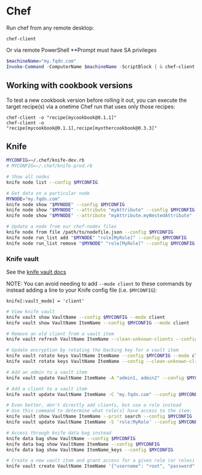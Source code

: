 # Chef

Run chef from any remote desktop:

```
chef-client
```

Or via remote PowerShell
**Prompt must have SA privileges

```powershell
$machineName="my.fqdn.com"
Invoke-Command -ComputerName $machineName -ScriptBlock { & chef-client }
```

## Working with cookbook versions

To test a new cookbook version before rolling it out, you can execute the target
recipe(s) via a onetime Chef run that uses only those recipes:

```
chef-client -o "recipe[mycookbook@0.1.1]"
chef-client -o "recipe[mycookbook@0.1.1],recipe[myothercookbook@0.3.3]"
```

## Knife

```bash
MYCONFIG=~/.chef/knife-dev.rb
# MYCONFIG=~/.chef/knife-prod.rb

# Show all nodes
knife node list --config $MYCONFIG

# Get data on a particular node
MYNODE="my.fqdn.com"
knife node show "$MYNODE" --config $MYCONFIG
knife node show "$MYNODE" --attribute "myAttribute" --config $MYCONFIG
knife node show "$MYNODE" --attribute "myAttribute.myNestedAttribute" --config $MYCONFIG

# Update a node from our chef-nodes files
knife node from file /path/to/nodefile.json --config $MYCONFIG
knife node run_list add "$MYNODE" "role[MyRole]" --config $MYCONFIG
knife node run_list remove "$MYNODE" "role[MyRole]" --config $MYCONFIG
```

### Knife vault

See the [knife vault docs](https://docs.chef.io/workstation/chef_vault/)

NOTE: You can avoid needing to add `--mode client` to these commands
by instead adding a line to your Knife config file (i.e. `$MYCONFIG`):

`knife[:vault_mode] = 'client'`

```bash
# View knife vault
knife vault show VaultName --config $MYCONFIG --mode client
knife vault show VaultName ItemName --config $MYCONFIG --mode client

# Remove an old client from a vault item
knife vault refresh VaultName ItemName --clean-unknown-clients --config $MYCONFIG --mode client

# Update encryption by rotating the backing key for a vault item
knife vault rotate keys VaultName ItemName --config $MYCONFIG --mode client
knife vault rotate keys VaultName ItemName --config --clean-unknown-clients $MYCONFIG --mode client

# Add an admin to a vault item
knife vault update VaultName ItemName -A "admin1, admin2" --config $MYCONFIG --mode client

# Add a client to a vault item
knife vault update VaultName ItemName -C "my.fqdn.com" --config $MYCONFIG --mode client

# Even better, don't directly add clients, but use a role instead
# Use this command to determine what role(s) have access to the item:
knife vault show VaultName ItemName --print search --config $MYCONFIG
knife vault update VaultName ItemName -S 'role:MyRole' --config $MYCONFIG

# Access through knife data bag instead
knife data bag show VaultName --config $MYCONFIG
knife data bag show VaultName ItemName --config $MYCONFIG
knife data bag show VaultName ItemName_keys --config $MYCONFIG

# Create a new vault item and grant access for a given role (or roles)
knife vault create VaultName ItemName '{"username": "root", "password": "mypassword"}' -S "role:webserver"

```